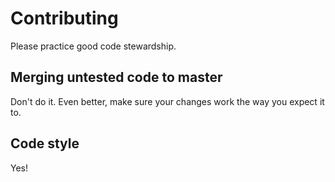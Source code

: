 # Contributing

Please practice good code stewardship. 

## Merging untested code to master

Don't do it. Even better, make sure your changes work the way you expect it to.

## Code style

Yes!